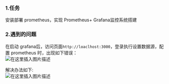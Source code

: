 ### 1.任务
   安装部署  prometheus，实现 Prometheus+ Grafana监控系统搭建  
### 2.遇到的问题  
在启动 grafana后，访问页面`http://loaclhost:3000`，登录执行设置数据源，配置  prometheus 时，出现如下错误：  
![在这里插入图片描述](https://img-blog.csdnimg.cn/20190406154555585.png)


解决办法如下:  
![在这里插入图片描述](https://img-blog.csdnimg.cn/20190406154613219.png?x-oss-process=image/watermark,type_ZmFuZ3poZW5naGVpdGk,shadow_10,text_aHR0cHM6Ly9ibG9nLmNzZG4ubmV0L05pY29sZVJvc2U=,size_16,color_FFFFFF,t_70)
